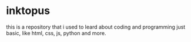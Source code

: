 # inktopus
  this is a repository that i used to leard about coding and programming
  just basic, like html, css, js, python and more.
  
